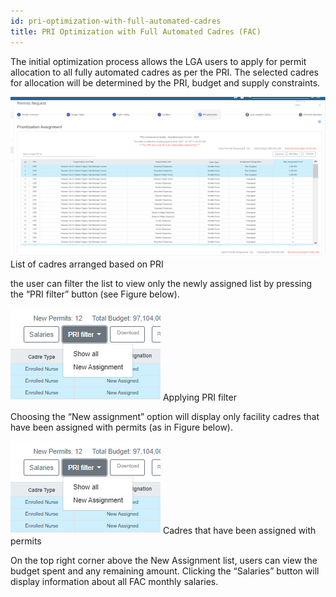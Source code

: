 ```yaml
---
id: pri-optimization-with-full-automated-cadres
title: PRI Optimization with Full Automated Cadres (FAC)
---
```


The initial optimization process allows the LGA users to apply for permit allocation to all fully automated cadres as per the PRI. The selected cadres for allocation will be determined by the PRI, budget and supply constraints.

![img alt](/img/PRI_FAC.png)
List of cadres arranged based on PRI

the user can filter the list to view only the newly assigned list by pressing the “PRI filter” button (see Figure below).

![img alt](/img/PRI_FAC2.png)
Applying PRI filter

Choosing the “New assignment” option will display only facility cadres that have been assigned with permits (as in Figure below).

![img alt](/img/PRI_FAC2.png)
Cadres that have been assigned with permits

On the top right corner above the New Assignment list, users can view the budget spent and any remaining amount. Clicking the “Salaries” button will display information about all FAC monthly salaries.
